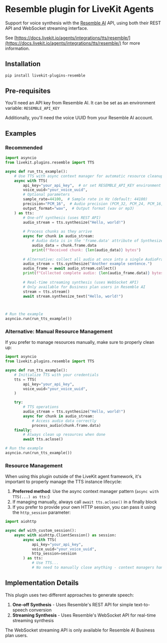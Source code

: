 # Resemble plugin for LiveKit Agents

Support for voice synthesis with the [Resemble AI](https://www.resemble.ai/) API, using both their REST API and WebSocket streaming interface.

See [https://docs.livekit.io/agents/integrations/tts/resemble/](https://docs.livekit.io/agents/integrations/tts/resemble/) for more information.

## Installation

```bash
pip install livekit-plugins-resemble
```

## Pre-requisites

You'll need an API key from Resemble AI. It can be set as an environment variable: `RESEMBLE_API_KEY`

Additionally, you'll need the voice UUID from your Resemble AI account.

## Examples

### Recommended

```python
import asyncio
from livekit.plugins.resemble import TTS

async def run_tts_example():
    # Use TTS with async context manager for automatic resource cleanup
    async with TTS(
        api_key="your_api_key",  # or set RESEMBLE_API_KEY environment variable
        voice_uuid="your_voice_uuid",
        # Optional parameters
        sample_rate=44100,  # Sample rate in Hz (default: 44100)
        precision="PCM_16",  # Audio precision (PCM_32, PCM_24, PCM_16, MULAW)
        output_format="wav",  # Output format (wav or mp3)
    ) as tts:
        # One-off synthesis (uses REST API)
        audio_stream = tts.synthesize("Hello, world!")
        
        # Process chunks as they arrive
        async for chunk in audio_stream:
            # Audio data is in the 'frame.data' attribute of SynthesizedAudio objects
            audio_data = chunk.frame.data
            print(f"Received chunk: {len(audio_data)} bytes")
        
        # Alternative: collect all audio at once into a single AudioFrame
        audio_stream = tts.synthesize("Another example sentence.")
        audio_frame = await audio_stream.collect()
        print(f"Collected complete audio: {len(audio_frame.data)} bytes")
        
        # Real-time streaming synthesis (uses WebSocket API)
        # Only available for Business plan users in Resemble AI
        stream = tts.stream()
        await stream.synthesize_text("Hello, world!")
        


# Run the example
asyncio.run(run_tts_example())
```

### Alternative: Manual Resource Management

If you prefer to manage resources manually, make sure to properly clean up:

```python
import asyncio
from livekit.plugins.resemble import TTS

async def run_tts_example():
    # Initialize TTS with your credentials
    tts = TTS(
        api_key="your_api_key", 
        voice_uuid="your_voice_uuid",
    )

    try:
        # TTS operations
        audio_stream = tts.synthesize("Hello, world!")
        async for chunk in audio_stream:
            # Access audio data correctly
            process_audio(chunk.frame.data)
    finally:
        # Always clean up resources when done
        await tts.aclose()

# Run the example
asyncio.run(run_tts_example())
```

### Resource Management

When using this plugin outside of the LiveKit agent framework, it's important to properly manage the TTS instance lifecycle:

1. **Preferred method**: Use the async context manager pattern (`async with TTS(...) as tts:`)
2. If managing manually, always call `await tts.aclose()` in a finally block
3. If you prefer to provide your own HTTP session, you can pass it using the `http_session` parameter:

```python
import aiohttp

async def with_custom_session():
    async with aiohttp.ClientSession() as session:
        async with TTS(
            api_key="your_api_key",
            voice_uuid="your_voice_uuid",
            http_session=session
        ) as tts:
            # Use TTS...
            # No need to manually close anything - context managers handle it all
```

## Implementation Details

This plugin uses two different approaches to generate speech:

1. **One-off Synthesis** - Uses Resemble's REST API for simple text-to-speech conversion
2. **Streaming Synthesis** - Uses Resemble's WebSocket API for real-time streaming synthesis

The WebSocket streaming API is only available for Resemble AI Business plan users. 